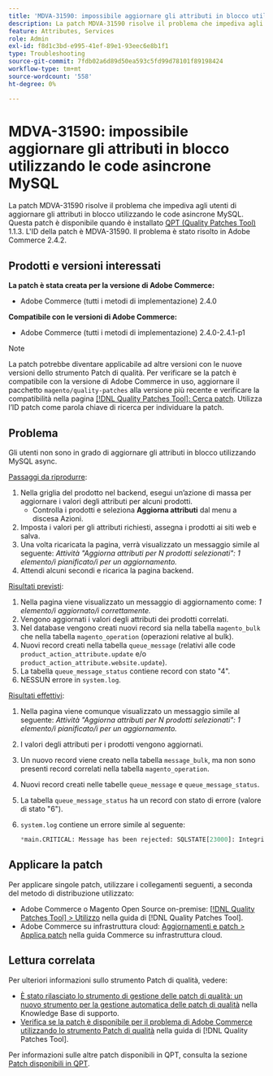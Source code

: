 ```yaml
---
title: 'MDVA-31590: impossibile aggiornare gli attributi in blocco utilizzando le code asincrone MySQL'
description: La patch MDVA-31590 risolve il problema che impediva agli utenti di aggiornare gli attributi in blocco utilizzando le code asincrone MySQL. Questa patch è disponibile quando è installato [Quality Patches Tool (QPT)](https://experienceleague.adobe.com/it/docs/commerce-operations/tools/quality-patches-tool/quality-patches-tool-to-self-serve-quality-patches) 1.1.3. L'ID della patch è MDVA-31590. Il problema è stato risolto in Adobe Commerce 2.4.2.
feature: Attributes, Services
role: Admin
exl-id: f8d1c3bd-e995-41ef-89e1-93eec6e8b1f1
type: Troubleshooting
source-git-commit: 7fdb02a6d89d50ea593c5fd99d78101f89198424
workflow-type: tm+mt
source-wordcount: '558'
ht-degree: 0%

---
```


# MDVA-31590: impossibile aggiornare gli attributi in blocco utilizzando le code asincrone MySQL

La patch MDVA-31590 risolve il problema che impediva agli utenti di aggiornare gli attributi in blocco utilizzando le code asincrone MySQL. Questa patch è disponibile quando è installato [QPT (Quality Patches Tool)](https://experienceleague.adobe.com/it/docs/commerce-operations/tools/quality-patches-tool/quality-patches-tool-to-self-serve-quality-patches) 1.1.3. L&#39;ID della patch è MDVA-31590. Il problema è stato risolto in Adobe Commerce 2.4.2.

## Prodotti e versioni interessati

**La patch è stata creata per la versione di Adobe Commerce:**

* Adobe Commerce (tutti i metodi di implementazione) 2.4.0

**Compatibile con le versioni di Adobe Commerce:**

* Adobe Commerce (tutti i metodi di implementazione) 2.4.0-2.4.1-p1

>[!NOTE]
>
>La patch potrebbe diventare applicabile ad altre versioni con le nuove versioni dello strumento Patch di qualità. Per verificare se la patch è compatibile con la versione di Adobe Commerce in uso, aggiornare il pacchetto `magento/quality-patches` alla versione più recente e verificare la compatibilità nella pagina [[!DNL Quality Patches Tool]: Cerca patch](https://experienceleague.adobe.com/it/docs/commerce-operations/tools/quality-patches-tool/quality-patches-tool-to-self-serve-quality-patches). Utilizza l’ID patch come parola chiave di ricerca per individuare la patch.

## Problema

Gli utenti non sono in grado di aggiornare gli attributi in blocco utilizzando MySQL async.

<u>Passaggi da riprodurre</u>:

1. Nella griglia del prodotto nel backend, esegui un’azione di massa per aggiornare i valori degli attributi per alcuni prodotti.
   * Controlla i prodotti e seleziona **Aggiorna attributi** dal menu a discesa Azioni.
1. Imposta i valori per gli attributi richiesti, assegna i prodotti ai siti web e salva.
1. Una volta ricaricata la pagina, verrà visualizzato un messaggio simile al seguente:
   *Attività &quot;Aggiorna attributi per N prodotti selezionati&quot;: 1 elemento/i pianificato/i per un aggiornamento.*
1. Attendi alcuni secondi e ricarica la pagina backend.

<u>Risultati previsti</u>:

1. Nella pagina viene visualizzato un messaggio di aggiornamento come: *1 elemento/i aggiornato/i correttamente.*
1. Vengono aggiornati i valori degli attributi dei prodotti correlati.
1. Nel database vengono creati nuovi record sia nella tabella `magento_bulk` che nella tabella `magento_operation` (operazioni relative al bulk).
1. Nuovi record creati nella tabella `queue_message` (relativi alle code `product_action_attribute.update` e/o `product_action_attribute.website.update`).
1. La tabella `queue_message_status` contiene record con stato &quot;4&quot;.
1. NESSUN errore in `system.log`.

<u>Risultati effettivi</u>:

1. Nella pagina viene comunque visualizzato un messaggio simile al seguente:
   *Attività &quot;Aggiorna attributi per N prodotti selezionati&quot;: 1 elemento/i pianificato/i per un aggiornamento.*
1. I valori degli attributi per i prodotti vengono aggiornati.
1. Un nuovo record viene creato nella tabella `message_bulk`, ma non sono presenti record correlati nella tabella `magento_operation`.
1. Nuovi record creati nelle tabelle `queue_message` e `queue_message_status`.
1. La tabella `queue_message_status` ha un record con stato di errore (valore di stato &quot;6&quot;).
1. `system.log` contiene un errore simile al seguente:

   ```sql
   *main.CRITICAL: Message has been rejected: SQLSTATE[23000]: Integrity constraint violation: 1048 Column 'operation_key' cannot be null, query was: INSERT INTO {{magento_operation}} ({{id}}, {{bulk_uuid}}, {{topic_name}}, {{serialized_data}}, {{result_serialized_data}}, {{status}}, {{error_code}}, {{result_message}}, {{operation_key}}) VALUES (?, ?, ?, ?, ?, ?, ?, ?, ?) [] []*
   ```

## Applicare la patch

Per applicare singole patch, utilizzare i collegamenti seguenti, a seconda del metodo di distribuzione utilizzato:

* Adobe Commerce o Magento Open Source on-premise: [[!DNL Quality Patches Tool] > Utilizzo](/help/tools/quality-patches-tool/usage.md) nella guida di [!DNL Quality Patches Tool].
* Adobe Commerce su infrastruttura cloud: [Aggiornamenti e patch > Applica patch](https://experienceleague.adobe.com/docs/commerce-cloud-service/user-guide/develop/upgrade/apply-patches.html?lang=it) nella guida Commerce su infrastruttura cloud.

## Lettura correlata

Per ulteriori informazioni sullo strumento Patch di qualità, vedere:

* [È stato rilasciato lo strumento di gestione delle patch di qualità: un nuovo strumento per la gestione automatica delle patch di qualità](https://experienceleague.adobe.com/it/docs/commerce-operations/tools/quality-patches-tool/quality-patches-tool-to-self-serve-quality-patches) nella Knowledge Base di supporto.
* [Verifica se la patch è disponibile per il problema di Adobe Commerce utilizzando lo strumento Patch di qualità](/help/tools/quality-patches-tool/patches-available-in-qpt/check-patch-for-magento-issue-with-magento-quality-patches.md) nella guida di [!DNL Quality Patches Tool].

Per informazioni sulle altre patch disponibili in QPT, consulta la sezione [Patch disponibili in QPT](https://support.magento.com/hc/en-us/sections/360010506631-Patches-available-in-MQP-tool-).

